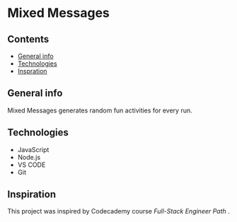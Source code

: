 # Mixed Messages
## Contents

* [General info](#Generalinfo)
* [Technologies](#Technologies)   
 * [Inspration](#Inspiration)

## General info

Mixed Messages generates random fun activities for every run.

## Technologies

* JavaScript
* Node.js
* VS CODE
* Git


## Inspiration
This project was inspired by Codecademy course *Full-Stack Engineer Path* . 

